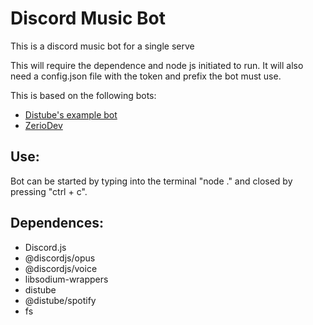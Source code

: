 # Discord Music Bot
This is a discord music bot for a single serve

This will require the dependence and node js initiated to run. It will also need a config.json file with the token and prefix the bot must use.

This is based on the following bots:
- [Distube's example bot](https://github.com/distubejs/example)
- [ZerioDev](https://github.com/ZerioDev/Music-bot)

## Use:
Bot can be started by typing into the terminal "node ." and closed by pressing "ctrl + c".

## Dependences:
- Discord.js
- @discordjs/opus
- @discordjs/voice
- libsodium-wrappers
- distube
- @distube/spotify
- fs
